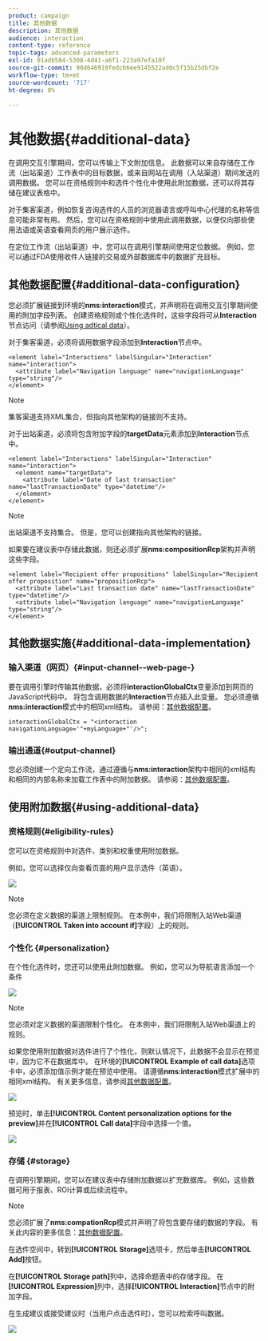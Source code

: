 ```yaml
---
product: campaign
title: 其他数据
description: 其他数据
audience: interaction
content-type: reference
topic-tags: advanced-parameters
exl-id: 01adb584-5308-4d41-a6f1-223a97efa10f
source-git-commit: 98d646919fedc66ee9145522ad0c5f15b25dbf2e
workflow-type: tm+mt
source-wordcount: '717'
ht-degree: 0%

---
```


# 其他数据{#additional-data}

在调用交互引擎期间，您可以传输上下文附加信息。 此数据可以来自存储在工作流（出站渠道）工作表中的目标数据，或来自网站在调用（入站渠道）期间发送的调用数据。 您可以在资格规则中和选件个性化中使用此附加数据，还可以将其存储在建议表格中。

对于集客渠道，例如恢复咨询选件的人员的浏览器语言或呼叫中心代理的名称等信息可能非常有用。 然后，您可以在资格规则中使用此调用数据，以便仅向那些使用法语或英语查看网页的用户展示选件。

在定位工作流（出站渠道）中，您可以在调用引擎期间使用定位数据。 例如，您可以通过FDA使用收件人链接的交易或外部数据库中的数据扩充目标。

## 其他数据配置{#additional-data-configuration}

您必须扩展链接到环境的&#x200B;**nms:interaction**&#x200B;模式，并声明将在调用交互引擎期间使用的附加字段列表。 创建资格规则或个性化选件时，这些字段将可从&#x200B;**Interaction**&#x200B;节点访问（请参阅[Using adtical data](#using-additional-data)）。

对于集客渠道，必须将调用数据字段添加到&#x200B;**Interaction**&#x200B;节点中。

```
<element label="Interactions" labelSingular="Interaction" name="interaction">
  <attribute label="Navigation language" name="navigationLanguage" type="string"/>
</element>
```

>[!NOTE]
>
>集客渠道支持XML集合，但指向其他架构的链接则不支持。

对于出站渠道，必须将包含附加字段的&#x200B;**targetData**&#x200B;元素添加到&#x200B;**Interaction**&#x200B;节点中。

```
<element label="Interactions" labelSingular="Interaction" name="interaction">
  <element name="targetData">
    <attribute label="Date of last transaction" name="lastTransactionDate" type="datetime"/>
  </element>
</element>
```

>[!NOTE]
>
>出站渠道不支持集合。 但是，您可以创建指向其他架构的链接。

如果要在建议表中存储此数据，则还必须扩展&#x200B;**nms:compositionRcp**&#x200B;架构并声明这些字段。

```
<element label="Recipient offer propositions" labelSingular="Recipient offer proposition" name="propositionRcp">
  <attribute label="Last transaction date" name="lastTransactionDate" type="datetime"/>
  <attribute label="Navigation language" name="navigationLanguage" type="string"/>
</element>
```

## 其他数据实施{#additional-data-implementation}

### 输入渠道（网页）{#input-channel--web-page-}

要在调用引擎时传输其他数据，必须将&#x200B;**interactionGlobalCtx**&#x200B;变量添加到网页的JavaScript代码中。 将包含调用数据的&#x200B;**Interaction**&#x200B;节点插入此变量。 您必须遵循&#x200B;**nms:interaction**&#x200B;模式中的相同xml结构。 请参阅：[其他数据配置](#additional-data-configuration)。

```
interactionGlobalCtx = "<interaction navigationLanguage='"+myLanguage+"'/>";
```

### 输出通道{#output-channel}

您必须创建一个定向工作流，通过遵循与&#x200B;**nms:interaction**&#x200B;架构中相同的xml结构和相同的内部名称来加载工作表中的附加数据。 请参阅：[其他数据配置](#additional-data-configuration)。

## 使用附加数据{#using-additional-data}

### 资格规则{#eligibility-rules}

您可以在资格规则中对选件、类别和权重使用附加数据。

例如，您可以选择仅向查看页面的用户显示选件（英语）。

![](assets/ita_calldata_query.png)

>[!NOTE]
>
>您必须在定义数据的渠道上限制规则。 在本例中，我们将限制入站Web渠道（**[!UICONTROL Taken into account if]**&#x200B;字段）上的规则。

### 个性化 {#personalization}

在个性化选件时，您还可以使用此附加数据。 例如，您可以为导航语言添加一个条件

![](assets/ita_calldata_perso.png)

>[!NOTE]
>
>您必须对定义数据的渠道限制个性化。 在本例中，我们将限制入站Web渠道上的规则。

如果您使用附加数据对选件进行了个性化，则默认情况下，此数据不会显示在预览中，因为它不在数据库中。 在环境的&#x200B;**[!UICONTROL Example of call data]**&#x200B;选项卡中，必须添加值示例才能在预览中使用。 请遵循&#x200B;**nms:interaction**&#x200B;模式扩展中的相同xml结构。 有关更多信息，请参阅[其他数据配置](#additional-data-configuration)。

![](assets/ita_calldata_preview.png)

预览时，单击&#x200B;**[!UICONTROL Content personalization options for the preview]**&#x200B;并在&#x200B;**[!UICONTROL Call data]**&#x200B;字段中选择一个值。

![](assets/ita_calldata_preview2.png)

### 存储 {#storage}

在调用引擎期间，您可以在建议表中存储附加数据以扩充数据库。 例如，这些数据可用于报表、ROI计算或后续流程中。

>[!NOTE]
>
>您必须扩展了&#x200B;**nms:compationRcp**&#x200B;模式并声明了将包含要存储的数据的字段。 有关此内容的更多信息：[其他数据配置](#additional-data-configuration)。

在选件空间中，转到&#x200B;**[!UICONTROL Storage]**&#x200B;选项卡，然后单击&#x200B;**[!UICONTROL Add]**&#x200B;按钮。

在&#x200B;**[!UICONTROL Storage path]**&#x200B;列中，选择命题表中的存储字段。 在&#x200B;**[!UICONTROL Expression]**&#x200B;列中，选择&#x200B;**[!UICONTROL Interaction]**&#x200B;节点中的附加字段。

在生成建议或接受建议时（当用户点击选件时），您可以检索呼叫数据。

![](assets/ita_calldata_storage.png)
